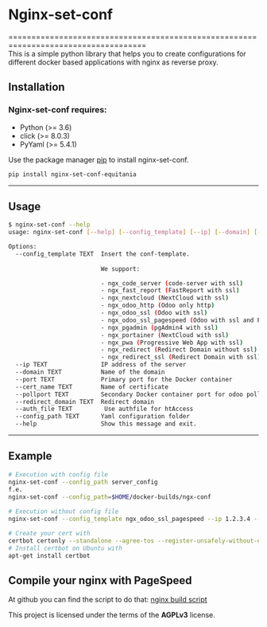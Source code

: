 # Nginx-set-conf
====================================================================================  
This is a simple python library that helps you to create configurations for different docker based applications with nginx as reverse proxy.  
  
## Installation
  
### Nginx-set-conf requires:
  
- Python (>= 3.6)  
- click (>= 8.0.3)  
- PyYaml (>= 5.4.1)  
  
Use the package manager [pip](https://pip.pypa.io/en/stable/) to install nginx-set-conf.
  
```bash
pip install nginx-set-conf-equitania
```

---

## Usage

```bash
$ nginx-set-conf --help
usage: nginx-set-conf [--help] [--config_template] [--ip] [--domain] [--port] [--cert_name] [--pollport] [--redirect_domain] [--config_path]
```
```bash
Options:
  --config_template TEXT  Insert the conf-template.  
  
                          We support:

                          - ngx_code_server (code-server with ssl)
                          - ngx_fast_report (FastReport with ssl)
                          - ngx_nextcloud (NextCloud with ssl)
                          - ngx_odoo_http (Odoo only http)
                          - ngx_odoo_ssl (Odoo with ssl)
                          - ngx_odoo_ssl_pagespeed (Odoo with ssl and PageSpeed)
                          - ngx_pgadmin (pgAdmin4 with ssl)
                          - ngx_portainer (NextCloud with ssl)
                          - ngx_pwa (Progressive Web App with ssl)
                          - ngx_redirect (Redirect Domain without ssl)
                          - ngx_redirect_ssl (Redirect Domain with ssl)
  --ip TEXT               IP address of the server
  --domain TEXT           Name of the domain
  --port TEXT             Primary port for the Docker container
  --cert_name TEXT        Name of certificate
  --pollport TEXT         Secondary Docker container port for odoo pollings
  --redirect_domain TEXT  Redirect domain
  --auth_file TEXT         Use authfile for htAccess 
  --config_path TEXT      Yaml configuration folder
  --help                  Show this message and exit.
```
---

## Example
```bash
# Execution with config file
nginx-set-conf --config_path server_config
f.e.
nginx-set-conf --config_path=$HOME/docker-builds/ngx-conf
  
# Execution without config file
nginx-set-conf --config_template ngx_odoo_ssl_pagespeed --ip 1.2.3.4 --domain www.equitania.de --port 8069 --cert_name www.equitania.de --pollport 8072 

# Create your cert with
certbot certonly --standalone --agree-tos --register-unsafely-without-email -d www.equitania.de
# Install certbot on Ubuntu with
apt-get install certbot
```
  
## Compile your nginx with PageSpeed   
  
At github you can find the script to do that: [nginx build script](https://github.com/equitania/myodoo-docker/tree/2022/scripts/build_nginx)  
  
This project is licensed under the terms of the **AGPLv3** license.  